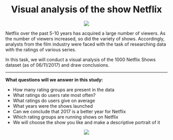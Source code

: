 <div id="header" align="center">
    <h1>Visual analysis of the show Netflix</h1>
</div>

<div id="picture" align="center"
    <a href="https://github.com/dmitps/visual-analysis-of-the-show-netflix/blob/main/netflix.png">
        <img src="https://github.com/dmitps/visual-analysis-of-the-show-netflix/blob/main/netflix.png">
    </a>
</div>


Netflix over the past 5-10 years has acquired a large number of viewers. As the number of viewers increased, so did the variety of shows. Accordingly, analysts from the film industry were faced with the task of researching data with the ratings of various series.

In this task, we will conduct a visual analysis of the 1000 Netflix Shows dataset (as of 06/11/2017) and draw conclusions.

____

**What questions will we answer in this study:**

 * How many rating groups are present in the data
 * What ratings do users rate most often?
 * What ratings do users give on average
 * What years were the shows launched
 * Can we conclude that 2017 is a better year for Netflix
 * Which rating groups are running shows on Netflix
 * We will choose the show you like and make a descriptive portrait of it

<div id="picture" align="center"
    <a href="https://github.com/dmitps/visual-analysis-of-the-show-netflix/blob/main/show%20you%20like.png">
        <img src="https://github.com/dmitps/visual-analysis-of-the-show-netflix/blob/main/show%20you%20like.png">
    </a>
</div>
